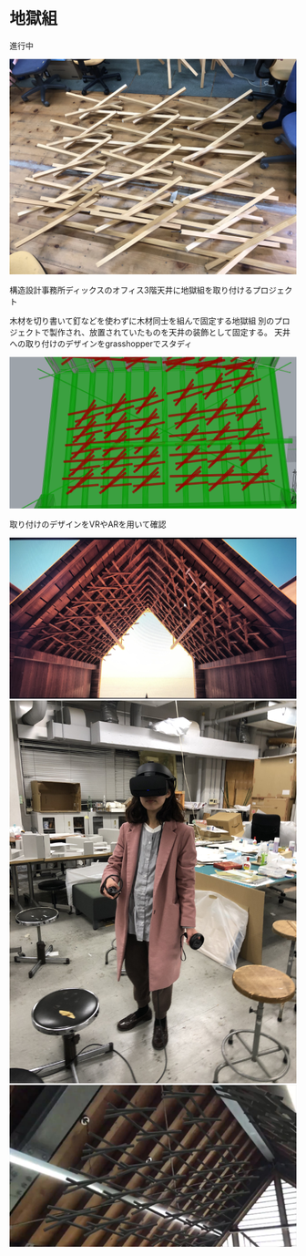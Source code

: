 # 地獄組

進行中

![zigokugumi](zigokugumi.jpg)

構造設計事務所ディックスのオフィス3階天井に地獄組を取り付けるプロジェクト

木材を切り書いて釘などを使わずに木材同士を組んで固定する地獄組
別のプロジェクトで製作され、放置されていたものを天井の装飾として固定する。
天井への取り付けのデザインをgrasshopperでスタディ

![gh](gh.PNG)

取り付けのデザインをVRやARを用いて確認

![twinmotion](twinmotion.png)
![VR](vr.jpg)
![AR](ar.jpg)
